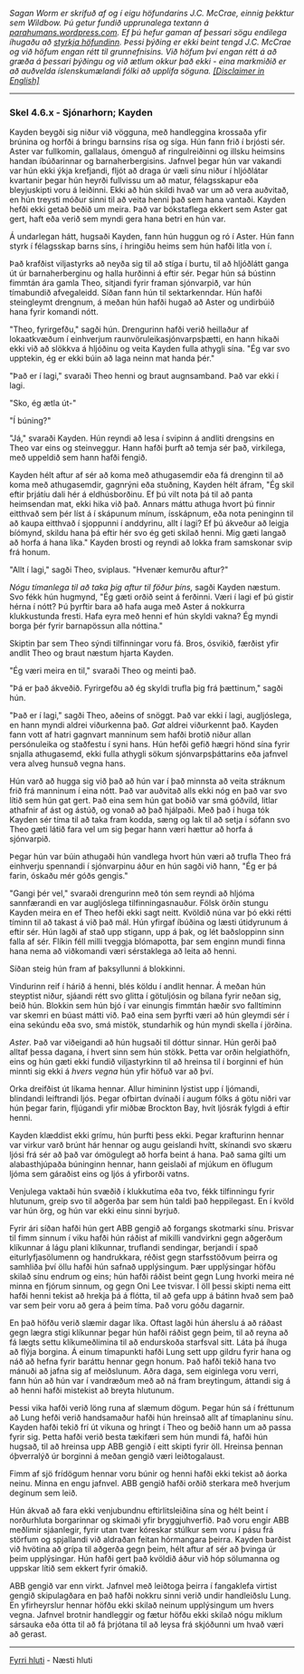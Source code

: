 *Sagan Worm er skrifuð af og í eigu höfundarins J.C. McCrae, einnig þekktur sem Wildbow. Þú getur fundið upprunalega textann á [parahumans.wordpress.com](https://parahumans.wordpress.com/). Ef þú hefur gaman af þessari sögu endilega íhugaðu að [styrkja höfundinn](https://parahumans.wordpress.com/support/). Þessi þýðing er ekki beint tengd J.C. McCrae og við höfum engan rétt til grunnefnisins. Við höfum því engan rétt á að græða á þessari þýðingu og við ætlum okkur það ekki - eina markmiðið er að auðvelda íslenskumælandi fólki að upplifa söguna. [[Disclaimer in English]](../../README.md#fyrirvari)*

---

### Skel 4.6.x - Sjónarhorn; Kayden

Kayden beygði sig niður við vögguna, með handleggina krossaða yfir brúnina og horfði á bringu barnsins rísa og síga. Hún fann frið í brjósti sér. Aster var fullkomin, gallalaus, ómenguð af ringulreiðinni og illsku heimsins handan íbúðarinnar og barnaherbergisins. Jafnvel þegar hún var vakandi var hún ekki ýkja krefjandi, fljót að draga úr væli sínu niður í hljóðlátar kvartanir þegar hún heyrði fullvissu um að matur, félagsskapur eða bleyjuskipti voru á leiðinni. Ekki að hún skildi hvað var um að vera auðvitað, en hún treysti móður sinni til að veita henni það sem hana vantaði. Kayden hefði ekki getað beðið um meira. Það var bókstaflega ekkert sem Aster gat gert, haft eða verið sem myndi gera hana betri en hún var.

Á undarlegan hátt, hugsaði Kayden, fann hún huggun og ró í Aster. Hún fann styrk í félagsskap barns síns, í hringiðu heims sem hún hafði litla von í.

Það krafðist viljastyrks að neyða sig til að stíga í burtu, til að hljóðlátt ganga út úr barnaherberginu og halla hurðinni á eftir sér. Þegar hún sá bústinn fimmtán ára gamla Theo, sitjandi fyrir framan sjónvarpið, var hún tímabundið afvegaleidd. Síðan fann hún til sektarkenndar. Hún hafði steingleymt drengnum, á meðan hún hafði hugað að Aster og undirbúið hana fyrir komandi nótt.

"Theo, fyrirgefðu," sagði hún. Drengurinn hafði verið heillaður af lokaatkvæðum í einhverjum raunvöruleikasjónvarpsþætti, en hann hikaði ekki við að slökkva á hljóðinu og veita Kayden fulla athygli sína. "Ég var svo upptekin, ég er ekki búin að laga neinn mat handa þér."

"Það er í lagi," svaraði Theo henni og braut augnsamband. Það var ekki í lagi.

"Sko, ég ætla út-"

"Í búning?"

"Já," svaraði Kayden. Hún reyndi að lesa í svipinn á andliti drengsins en Theo var eins og steinveggur. Hann hafði þurft að temja sér það, virkilega, með uppeldið sem hann hafði fengið.

Kayden hélt aftur af sér að koma með athugasemdir eða fá drenginn til að koma með athugasemdir, gagnrýni eða stuðning, Kayden hélt áfram, "Ég skil eftir þrjátíu dali hér á eldhúsborðinu. Ef þú vilt nota þá til að panta heimsendan mat, ekki hika við það. Annars máttu athuga hvort þú finnir eitthvað sem þér líst á í skápunum mínum, ísskápnum, eða nota peninginn til að kaupa eitthvað í sjoppunni í anddyrinu, allt í lagi? Ef þú ákveður að leigja bíómynd, skildu hana þá eftir hér svo ég geti skilað henni. Mig gæti langað að horfa á hana líka." Kayden brosti og reyndi að lokka fram samskonar svip frá honum.

"Allt í lagi," sagði Theo, sviplaus. "Hvenær kemurðu aftur?"

*Nógu tímanlega til að taka þig aftur til föður þíns,* sagði Kayden næstum. Svo fékk hún hugmynd, "Ég gæti orðið seint á ferðinni. Væri í lagi ef þú gistir hérna í nótt? Þú þyrftir bara að hafa auga með Aster á nokkurra klukkustunda fresti. Hafa eyra með henni ef hún skyldi vakna? Ég myndi borga þér fyrir barnapössun alla nóttina."

Skiptin þar sem Theo sýndi tilfinningar voru fá. Bros, ósvikið, færðist yfir andlit Theo og braut næstum hjarta Kayden.

"Ég væri meira en til," svaraði Theo og meinti það.

"Þá er það ákveðið. Fyrirgefðu að ég skyldi trufla þig frá þættinum," sagði hún.

"Það er í lagi," sagði Theo, aðeins of snöggt. Það var ekki í lagi, augljóslega, en hann myndi aldrei viðurkenna það. *Gat* aldrei viðurkennt það. Kayden fann vott af hatri gagnvart manninum sem hafði brotið niður allan persónuleika og staðfestu í syni hans. Hún hefði gefið hægri hönd sína fyrir snjalla athugasemd, ekki fulla athygli sökum sjónvarpsþáttarins eða jafnvel vera alveg hunsuð vegna hans.

Hún varð að hugga sig við það að hún var í það minnsta að veita stráknum frið frá manninum í eina nótt. Það var auðvitað alls ekki nóg en það var svo lítið sem hún gat gert. Það eina sem hún gat boðið var smá góðvild, litlar athafnir af ást og ástúð, og vonað að það hjálpaði. Með það í huga tók Kayden sér tíma til að taka fram kodda, sæng og lak til að setja í sófann svo Theo gæti látið fara vel um sig þegar hann væri hættur að horfa á sjónvarpið.

Þegar hún var búin athugaði hún vandlega hvort hún væri að trufla Theo frá einhverju spennandi í sjónvarpinu áður en hún sagði við hann, "Ég er þá farin, óskaðu mér góðs gengis."

"Gangi þér vel," svaraði drengurinn með tón sem reyndi að hljóma sannfærandi en var augljóslega tilfinningasnauður. Fölsk örðin stungu Kayden meira en ef Theo hefði ekki sagt neitt. Kvöldið núna var þó ekki rétti tíminn til að takast á við það mál. Hún yfirgaf íbúðina og læsti útidyrunum á eftir sér. Hún lagði af stað upp stigann, upp á þak, og lét baðsloppinn sinn falla af sér. Flíkin féll milli tveggja blómapotta, þar sem enginn mundi finna hana nema að viðkomandi væri sérstaklega að leita að henni.

Síðan steig hún fram af þaksyllunni á blokkinni.

Vindurinn reif í hárið á henni, blés köldu í andlit hennar. Á meðan hún steyptist niður, sjáandi rétt svo glitta í götuljósin og bílana fyrir neðan sig, beið hún. Blokkin sem hún bjó í var einungis fimmtán hæðir svo falltíminn var skemri en búast mátti við. Það eina sem þyrfti væri að hún gleymdi sér í eina sekúndu eða svo, smá mistök, stundarhik og hún myndi skella í jörðina.

*Aster*. Það var viðeigandi að hún hugsaði til dóttur sinnar. Hún gerði það alltaf þessa dagana, í hvert sinn sem hún stökk. Þetta var orðin helgiathöfn, eins og hún gæti ekki fundið viljastyrkinn til að hreinsa til í borginni ef hún minnti sig ekki á *hvers vegna* hún yfir höfuð var að því.

Orka dreifðist út líkama hennar. Allur himininn lýstist upp í ljómandi, blindandi leiftrandi ljós. Þegar ofbirtan dvínaði í augum fólks á götu niðri var hún þegar farin, fljúgandi yfir miðbæ Brockton Bay, hvít ljósrák fylgdi á eftir henni.

Kayden klæddist ekki grímu, hún þurfti þess ekki. Þegar krafturinn hennar var virkur varð brúnt hár hennar og augu geislandi hvítt, skínandi svo skæru ljósi frá sér að það var ómögulegt að horfa beint á hana. Það sama gilti um alabasthjúpaða búninginn hennar, hann geislaði af mjúkum en öflugum ljóma sem gáraðist eins og ljós á yfirborði vatns.

Venjulega vaktaði hún svæðið í klukkutíma eða tvo, fékk tilfinningu fyrir hlutunum, greip svo til aðgerða þar sem hún taldi það heppilegast. En í kvöld var hún örg, og hún var ekki einu sinni byrjuð.

Fyrir ári síðan hafði hún gert ABB gengið að forgangs skotmarki sínu. Þrisvar til fimm sinnum í viku hafði hún ráðist af mikilli vandvirkni gegn aðgerðum klíkunnar á lágu plani klíkunnar, truflandi sendingar, berjandi í spað eiturlyfjasölumenn og handrukkara, réðist gegn starfsstöðvum þeirra og samhliða því öllu hafði hún safnað upplýsingum. Þær upplýsingar höfðu skilað sínu endrum og eins; hún hafði ráðist beint gegn Lung hvorki meira né minna en fjórum sinnum, og gegn Oni Lee tvisvar. Í öll þessi skipti nema eitt hafði henni tekist að hrekja þá á flótta, til að gefa upp á bátinn hvað sem það var sem þeir voru að gera á þeim tíma. Það voru góðu dagarnir.

En það höfðu verið slæmir dagar líka. Oftast lagði hún áherslu á að ráðast gegn lægra stigi klíkunnar þegar hún hafði ráðist gegn þeim, til að reyna að fá lægts settu klíkumeðlimina til að endurskoða starfsval sitt. Láta þá íhuga að flýja borgina. Á einum tímapunkti hafði Lung sett upp gildru fyrir hana og náð að hefna fyrir baráttu hennar gegn honum. Það hafði tekið hana tvo mánuði að jafna sig af meiðslunum. Aðra daga, sem eiginlega voru verri, fann hún að hún var í vandræðum með að ná fram breytingum, áttandi sig á að henni hafði mistekist að breyta hlutunum.

Þessi vika hafði verið löng runa af slæmum dögum. Þegar hún sá í fréttunum að Lung hefði verið handsamaður hafði hún hreinsað allt af tímaplaninu sínu. Kayden hafði tekið frí út vikuna og hringt í Theo og beðið hann um að passa fyrir sig. Þetta hafði verið besta tækifæri sem hún mundi fá, hafði hún hugsað, til að hreinsa upp ABB gengið í eitt skipti fyrir öll. Hreinsa þennan óþverralýð úr borginni á meðan gengið væri leiðtogalaust.

Fimm af sjö frídögum hennar voru búnir og henni hafði ekki tekist að áorka neinu. Minna en engu jafnvel. ABB gengið hafði orðið sterkara með hverjum deginum sem leið.

Hún ákvað að fara ekki venjubundnu eftirlitsleiðina sína og hélt beint í norðurhluta borgarinnar og skimaði yfir bryggjuhverfið. Það voru engir ABB meðlimir sjáanlegir, fyrir utan tvær kóreskar stúlkur sem voru í pásu frá störfum og spjallandi við aldraðan feitan hórmangara þeirra. Kayden barðist við hvötina að grípa til aðgerða gegn þeim, hélt aftur af sér að þvinga úr þeim upplýsingar. Hún hafði gert það kvöldið áður við hóp sölumanna og uppskar lítið sem ekkert fyrir ómakið.

ABB gengið var enn virkt. Jafnvel með leiðtoga þeirra í fangaklefa virtist gengið skipulagðara en það hafði nokkru sinni verið undir handleiðslu Lung. En yfirheyrslur hennar höfðu ekki skilað neinum upplýsingum um hvers vegna. Jafnvel brotnir handleggir og fætur höfðu ekki skilað nógu miklum sársauka eða ótta til að fá þrjótana til að leysa frá skjóðunni um hvað væri að gerast.



---

[Fyrri hluti](Ormur-04.05.md) - Næsti hluti